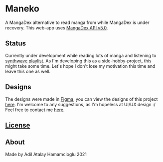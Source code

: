 # Maneko

A MangaDex alternative to read manga from while MangaDex is under recovery. This web-app uses [MangaDex API v5.0](https://api.mangadex.org/docs.html).

## Status

Currently under development while reading lots of manga and listening to [synthwave playlist](https://open.spotify.com/playlist/163x2txK7w1r9QOIlB5LRF?si=f5bff499c75d4d0e). As I'm developing this as a side-hobby-project, this might take some time. Let's hope I don't lose my motivation this time and leave this one as well.

## Designs

The designs were made in [Figma](https://www.figma.com), you can view the designs of this project [here](https://www.figma.com/file/aciJXrn4aX2jtNvxNe0X1q/MangaRex). I'm welcome to any suggestions, as I'm hopeless at UI/UX design :/ Feel free to contact me [here](mailto:recoskyler224@gmail.com).

## [License](https://github.com/recoskyler/mangarex/blob/main/LICENSE)

## About

Made by Adil Atalay Hamamcioglu
2021
